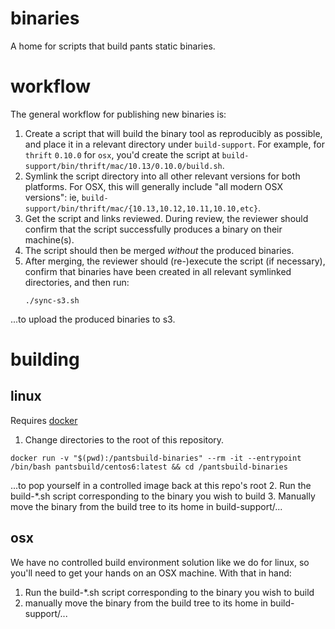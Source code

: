 binaries
========

A home for scripts that build pants static binaries.

workflow
========

The general workflow for publishing new binaries is:

1. Create a script that will build the binary tool as reproducibly as possible, and place
   it in a relevant directory under `build-support`. For example, for `thrift` `0.10.0` for `osx`,
   you'd create the script at `build-support/bin/thrift/mac/10.13/0.10.0/build.sh`.
2. Symlink the script directory into all other relevant versions for both platforms. For OSX, this
   will generally include "all modern OSX versions": ie,
   `build-support/bin/thrift/mac/{10.13,10.12,10.11,10.10,etc}`.
3. Get the script and links reviewed. During review, the reviewer should confirm that the script
   successfully produces a binary on their machine(s).
4. The script should then be merged _without_ the produced binaries.
5. After merging, the reviewer should (re-)execute the script (if necessary), confirm that binaries
   have been created in all relevant symlinked directories, and then run:
     ```
     ./sync-s3.sh
     ```
  ...to upload the produced binaries to s3.

building
========

linux
-----

Requires [docker](https://www.docker.com/)

1. Change directories to the root of this repository.
  ```
  docker run -v "$(pwd):/pantsbuild-binaries" --rm -it --entrypoint /bin/bash pantsbuild/centos6:latest && cd /pantsbuild-binaries
  ```
  ...to pop yourself in a controlled image back at this repo's root
2. Run the build-\*.sh script corresponding to the binary you wish to build
3. Manually move the binary from the build tree to its home in build-support/...

osx
---

We have no controlled build environment solution like we do for linux, so you'll need to get your hands on an OSX machine.  With that in hand:

1. Run the build-\*.sh script corresponding to the binary you wish to build
2. manually move the binary from the build tree to its home in build-support/...

